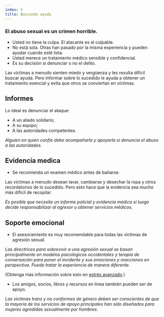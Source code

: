```yaml
---
index: 5
title: Buscando ayuda
---
```

### El abuso sexual es un crimen horrible.

*   Usted no tiene la culpa. El atacante es el culpable.
*   No está sola. Otras han pasado por la misma experiencia y pueden ayudar cuando esté lista.
* Usted merece un tratamiento médico sensible y confidencial.
*   Es su decisión si denunciar o no el delito.

Las víctimas a menudo sienten miedo y vergüenza y les resulta difícil buscar ayuda. Pero informar sobre lo sucedido le ayuda a obtener un tratamiento esencial y evita que otros se conviertan en víctimas.

## Informes

Lo ideal es denunciar el ataque:

*   A un aliado solidario;
*   A su equipo;
*   A las autoridades competentes.

*Alguien en quien confíe debe acompañarla y apoyarla si denuncia el abuso a las autoridades.*

## Evidencia medica

*   Se recomienda un examen médico antes de bañarse.

Las víctimas a menudo desean lavar, cambiarse y desechar la ropa y otros recordatorios de lo sucedido. Pero esto hace que la evidencia sea mucho más difícil de recopilar.

*Es posible que necesite un informe policial y evidencia médica si luego decide responsabilizar al agresor u obtener servicios médicos.*

## Soporte emocional

*   El asesoramiento es muy recomendable para todas las víctimas de agresión sexual.

*Las directrices para sobrevivir a una agresión sexual se basan principalmente
en modelos psicológicos occidentales y terapia de conversación para poner el incidente
y sus emociones y reacciones en perspectiva. Puede tratar la experiencia de manera diferente.*

(Obtenga más información sobre esto en [estrés avanzado](umbrella://stress/stress/advanced).)

* Los amigos, socios, libros y recursos en línea también pueden ser de apoyo.

*Las víctimas trans y no conformes de género deben ser conscientes de que la mayoría de los servicios de apoyo principales han sido diseñados para mujeres agredidas sexualmente por hombres.*